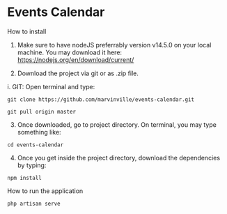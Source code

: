 # Events Calendar

How to install

1. Make sure to have nodeJS preferrably version v14.5.0 on your local machine. You may download it here: https://nodejs.org/en/download/current/

2. Download the project via git or as .zip file.
  
  i. GIT: Open terminal and type:

  `git clone https://github.com/marvinville/events-calendar.git`

  `git pull origin master`

3. Once downloaded, go to project directory. On terminal, you may type something like:

`cd events-calendar`

4. Once you get inside the project directory, download the dependencies by typing:

`npm install`

How to run the application

`php artisan serve`
